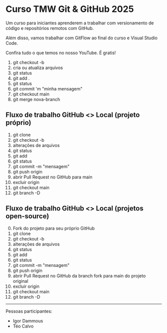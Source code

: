 # Curso TMW Git & GitHub 2025

Um curso para iniciantes aprenderem a trabalhar com versionamento de código e repositórios remotos com GitHub.

Além disso, vamos trabalhar com GitFlow ao final do curso e Visual Studio Code.

Confira tudo o que temos no nosso YouTube. É gratis!

01. git checkout -b <nova-branch>
02. cria ou atualiza arquivos
03. git status
04. git add .
05. git status
06. git commit 'm "minha mensagem"
07. git checkout main
08. git merge nova-branch

## Fluxo de trabalho GitHub <> Local (projeto próprio)
01. git clone
02. git checkout -b <nova-branch>
03. alterações de arquivos
04. git status
05. git add <arquivos>
06. git status
07. git commit -m "mensagem"
08. git push origin <nova-branch>
09. abrir Pull Request no GitHub para main
10. excluir <nova-branch> origin
11. git checkout main
12. git branch -D <nova-branch>

## Fluxo de trabalho GitHub <> Local (projetos open-source)
00. Fork do projeto para seu próprio GitHub
01. git clone
02. git checkout -b <nova-branch>
03. alterações de arquivos
04. git status
05. git add <arquivos>
06. git status
07. git commit -m "mensagem"
08. git push origin <nova-branch>
09. abrir Pull Request no GitHub da branch fork para main do projeto original
10. excluir <nova-branch> origin
11. git checkout main
12. git branch -D <nova-branch>

----

Pessoas participantes:

- Igor Dammous
- Téo Calvo
